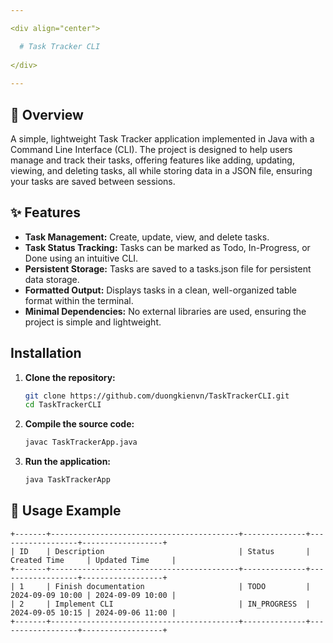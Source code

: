 ```yaml
---

<div align="center">

  # Task Tracker CLI
  
</div>
  
---
```


## 🎯 Overview

A simple, lightweight Task Tracker application implemented in Java with a Command Line Interface (CLI). The project is designed to help users manage and track their tasks, offering features like adding, updating, viewing, and deleting tasks, all while storing data in a JSON file, ensuring your tasks are saved between sessions.

## ✨ Features

- **Task Management:** Create, update, view, and delete tasks.
- **Task Status Tracking:** Tasks can be marked as Todo, In-Progress, or Done using an intuitive CLI.
- **Persistent Storage:** Tasks are saved to a tasks.json file for persistent data storage.
- **Formatted Output:** Displays tasks in a clean, well-organized table format within the terminal.
- **Minimal Dependencies:** No external libraries are used, ensuring the project is simple and lightweight.

## Installation

1. **Clone the repository:**

   ```bash
   git clone https://github.com/duongkienvn/TaskTrackerCLI.git
   cd TaskTrackerCLI

2. **Compile the source code:**
    ```bash
   javac TaskTrackerApp.java
3. **Run the application:**
    ```bash
   java TaskTrackerApp
   ```

## 📘 Usage Example

```
+-------+------------------------------------------+--------------+------------------+------------------+
| ID    | Description                              | Status       | Created Time     | Updated Time     |
+-------+------------------------------------------+--------------+------------------+------------------+
| 1     | Finish documentation                     | TODO         | 2024-09-09 10:00 | 2024-09-09 10:00 |
| 2     | Implement CLI                            | IN_PROGRESS  | 2024-09-05 10:15 | 2024-09-06 11:00 |
+-------+------------------------------------------+--------------+------------------+------------------+
```


